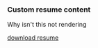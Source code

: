 ### Custom resume content
Why isn't this not rendering


[download resume](/downloads/JoeHeflinResume.pdf)